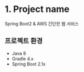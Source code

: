 # 1. Project name
Spring Boot2 & AWS 간단한 웹 서비스

## 프로젝트 환경
- Java 8
- Gradle 4.x
- Spring Boot 2.1x
